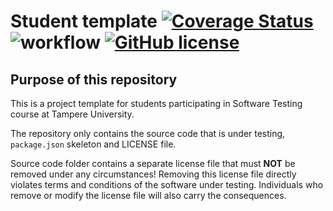 # Student template [![Coverage Status](https://coveralls.io/repos/github/DiyazY/COMP.SE.200-2021-2022-1/badge.svg?branch=main)](https://coveralls.io/github/DiyazY/COMP.SE.200-2021-2022-1?branch=main) ![workflow](https://github.com/diyazy/COMP.SE.200-2021-2022-1/actions/workflows/node.js.yml/badge.svg) [![GitHub license](https://img.shields.io/github/license/DiyazY/audit)](https://github.com/DiyazY/COMP.SE.200-2021-2022-1/blob/dev/LICENSE)

## Purpose of this repository

This is a project template for students participating in Software Testing course
at Tampere University.

The repository only contains the source code that is under testing, `package.json` skeleton
and LICENSE file.

Source code folder contains a separate license file that must **NOT** be removed under any circumstances!
Removing this license file directly violates terms and conditions of the software under testing.
Individuals who remove or modify the license file will also carry the consequences.
